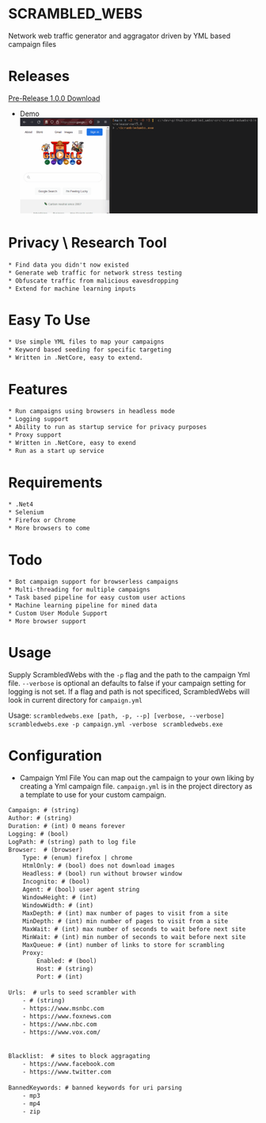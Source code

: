 # SCRAMBLED_WEBS
Network web traffic generator and aggragator driven by YML based campaign files

# Releases
[Pre-Release 1.0.0 Download](https://github.com/michaelrinderle/scrambled_webs/releases/download/V1.0.0W/scrambled_webs_1.0.0.zip)

* Demo 
![Screenshot](demo.gif)

# Privacy \ Research Tool 
	* Find data you didn't now existed
	* Generate web traffic for network stress testing
	* Obfuscate traffic from malicious eavesdropping
	* Extend for machine learning inputs

# Easy To Use
	* Use simple YML files to map your campaigns
	* Keyword based seeding for specific targeting
	* Written in .NetCore, easy to extend. 

# Features 
	* Run campaigns using browsers in headless mode
    * Logging support
	* Ability to run as startup service for privacy purposes
	* Proxy support
	* Written in .NetCore, easy to exend
	* Run as a start up service 

# Requirements 
    * .Net4  
	* Selenium
	* Firefox or Chrome 
	* More browsers to come

# Todo 
	* Bot campaign support for browserless campaigns
    * Multi-threading for multiple campaigns
    * Task based pipeline for easy custom user actions
	* Machine learning pipeline for mined data
	* Custom User Module Support 
	* More browser support

# Usage

Supply ScrambledWebs with the `-p` flag and the path to the campaign Yml file. `--verbose` is optional an defaults to false if your campaign setting for logging is not set. If a flag and path is not specificed, ScrambledWebs will look in current directory for `campaign.yml` 

Usage:
`scrambledwebs.exe [path, -p, --p] [verbose, --verbose]`
`scrambledwebs.exe -p campaign.yml -verbose `
`scrambledwebs.exe` 

# Configuration 
* Campaign Yml File 
You can map out the campaign to your own liking by creating a Yml campaign file.
`campaign.yml` is in the project directory as a template to use for your custom campaign.

```
Campaign: # (string) 
Author: # (string)
Duration: # (int) 0 means forever
Logging: # (bool) 
LogPath: # (string) path to log file
Browser:  # (browser)
    Type: # (enum) firefox | chrome
    HtmlOnly: # (bool) does not download images
    Headless: # (bool) run without browser window
    Incognito: # (bool)
    Agent: # (bool) user agent string 
    WindowHeight: # (int)
    WindowWidth: # (int)
    MaxDepth: # (int) max number of pages to visit from a site
    MinDepth: # (int) min number of pages to visit from a site
    MaxWait: # (int) max number of seconds to wait before next site
    MinWait: # (int) min number of seconds to wait before next site
    MaxQueue: # (int) number of links to store for scrambling
    Proxy:
        Enabled: # (bool)
        Host: # (string)
        Port: # (int)

Urls:  # urls to seed scrambler with
    - # (string)
    - https://www.msnbc.com
    - https://www.foxnews.com
    - https://www.nbc.com
    - https://www.vox.com/


Blacklist:  # sites to block aggragating
    - https://www.facebook.com
    - https://www.twitter.com

BannedKeywords: # banned keywords for uri parsing
    - mp3
    - mp4
    - zip
```